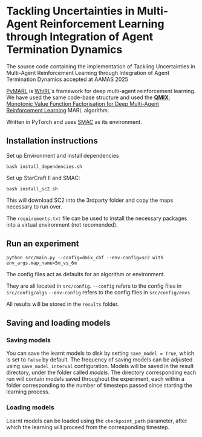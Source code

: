 # Tackling Uncertainties in Multi-Agent Reinforcement Learning through Integration of Agent Termination Dynamics
The source code containing the implementation of Tackling Uncertainties in Multi-Agent Reinforcement Learning through Integration of Agent Termination Dynamics accepted at AAMAS 2025

[PyMARL](https://github.com/oxwhirl/pymarl) is [WhiRL](http://whirl.cs.ox.ac.uk)'s framework for deep multi-agent reinforcement learning. We have used the same code-base structure and used the [**QMIX**: Monotonic Value Function Factorisation for Deep Multi-Agent Reinforcement Learning](https://arxiv.org/pdf/1803.11485) MARL algorithm.

Written in PyTorch and uses [SMAC](https://github.com/oxwhirl/smac) as its environment.

## Installation instructions

Set up Environment and install dependencies 
```shell
bash install_dependencies.sh
```

Set up StarCraft II and SMAC:
```shell
bash install_sc2.sh
```

This will download SC2 into the 3rdparty folder and copy the maps necessary to run over.

The `requirements.txt` file can be used to install the necessary packages into a virtual environment (not recomended).

## Run an experiment 

```shell
python src/main.py --config=dmix_cbf --env-config=sc2 with env_args.map_name=5m_vs_6m
```

The config files act as defaults for an algorithm or environment. 

They are all located in `src/config`.
`--config` refers to the config files in `src/config/algs`
`--env-config` refers to the config files in `src/config/envs`

All results will be stored in the `results` folder.

## Saving and loading models

### Saving models

You can save the learnt models to disk by setting `save_model = True`, which is set to `False` by default. The frequency of saving models can be adjusted using `save_model_interval` configuration. Models will be saved in the result directory, under the folder called *models*. The directory corresponding each run will contain models saved throughout the experiment, each within a folder corresponding to the number of timesteps passed since starting the learning process.

### Loading models

Learnt models can be loaded using the `checkpoint_path` parameter, after which the learning will proceed from the corresponding timestep.
